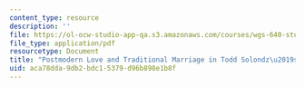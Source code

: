 ```yaml
---
content_type: resource
description: ''
file: https://ol-ocw-studio-app-qa.s3.amazonaws.com/courses/wgs-640-studies-in-womens-life-narratives-interrogating-marriage-case-studies-in-american-law-and-culture-fall-2007/aca78dda9db2bdc15379d96b898e1b8f_MITWGS_640F07_lakomski.pdf
file_type: application/pdf
resourcetype: Document
title: "Postmodern Love and Traditional Marriage in Todd Solondz\u2019s Happiness"
uid: aca78dda-9db2-bdc1-5379-d96b898e1b8f
---
```

